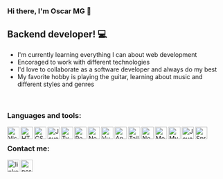 ### Hi there, I'm Oscar MG 👋

## Backend developer! 💻
- I'm currently learning everything I can about web development
- Encoraged to work with different technologies
- I'd love to collaborate as a software developer and always do my best
- My favorite hobby is playing the guitar, learning about music and different styles and genres

<br />

### Languages and tools:

[<img align="left" alt="Visual Studio Code" src="https://cdn.icon-icons.com/icons2/2107/PNG/512/file_type_vscode_icon_130084.png" width="28px" />][portfolio]
[<img align="left" alt="HTML" src="https://cdn.icon-icons.com/icons2/2107/PNG/512/file_type_html_icon_130541.png" width="28px" />][portfolio]
[<img align="left" alt="CSS" src="https://cdn.icon-icons.com/icons2/2107/PNG/512/file_type_css_icon_130661.png" width="28px" />][portfolio]
[<img align="left" alt="Javascript" src="https://cdn.icon-icons.com/icons2/2107/PNG/512/file_type_js_official_icon_130509.png" width="28px" />][portfolio]
[<img align="left" alt="Typescript" src="https://cdn.icon-icons.com/icons2/2415/PNG/512/typescript_plain_logo_icon_146316.png" width="28px" />][portfolio]
[<img align="left" alt="React" src="https://cdn.icon-icons.com/icons2/2415/PNG/512/react_original_logo_icon_146374.png" width="28px" />][portfolio]
[<img align="left" alt="Next" src="https://willstenzel.com/tools/nextjs-dark.png" width="28px" />][portfolio]
[<img align="left" alt="Vue" src="https://cdn.icon-icons.com/icons2/2107/PNG/512/file_type_vue_icon_130078.png" width="28px" />][portfolio]
[<img align="left" alt="Angular" src="https://cdn.icon-icons.com/icons2/2107/PNG/512/file_type_angular_icon_130754.png" width="28px" />][portfolio]
[<img align="left" alt="Tailwind" src="https://cdn.icon-icons.com/icons2/2107/PNG/512/file_type_tailwind_icon_130128.png" width="28px" />][portfolio]
[<img align="left" alt="Node" src="https://cdn.icon-icons.com/icons2/2107/PNG/512/file_type_node_icon_130301.png" width="28px" />][portfolio]
[<img align="left" alt="Mongo DB" src="https://cdn.icon-icons.com/icons2/2107/PNG/512/file_type_mongo_icon_130383.png" width="28px" />][portfolio]
[<img align="left" alt="Mysql" src="https://cdn.icon-icons.com/icons2/2415/PNG/512/mysql_plain_logo_icon_146414.png" width="28px" />][portfolio]
[<img align="left" alt="Java" src="https://cdn.icon-icons.com/icons2/2108/PNG/512/java_icon_130901.png" width="28px" />][portfolio]
[<img align="left" alt="Spring Framework" src="https://spring.io/img/spring.svg" width="28px" />][portfolio]

[portfolio]: https://oscar-galindo-portfolio.netlify.app/
[linkedin]: https://www.linkedin.com/in/oscar-galindo/

<br />

### Contact me:

[<img align="left" alt="linkedin" src="https://cdn.icon-icons.com/icons2/2037/PNG/512/in_linked_linkedin_media_social_icon_124259.png" width="28px" />][linkedin]
[<img align="left" alt="portfolio" src="https://em-content.zobj.net/thumbs/120/whatsapp/352/briefcase_1f4bc.png" width="28px" />][portfolio]
